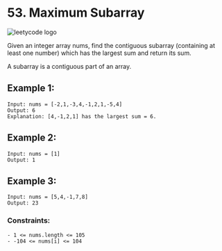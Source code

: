 # 53. Maximum Subarray

![leetycode logo](https://upload.wikimedia.org/wikipedia/commons/0/0a/LeetCode_Logo_black_with_text.svg)

Given an integer array nums, find the contiguous subarray (containing at least one number) which has the largest sum and return its sum.

A subarray is a contiguous part of an array.

## Example 1:

```
Input: nums = [-2,1,-3,4,-1,2,1,-5,4]
Output: 6
Explanation: [4,-1,2,1] has the largest sum = 6.
```

## Example 2:

```
Input: nums = [1]
Output: 1
```

## Example 3:

```
Input: nums = [5,4,-1,7,8]
Output: 23
```

### Constraints:

```
- 1 <= nums.length <= 105
- -104 <= nums[i] <= 104
```
